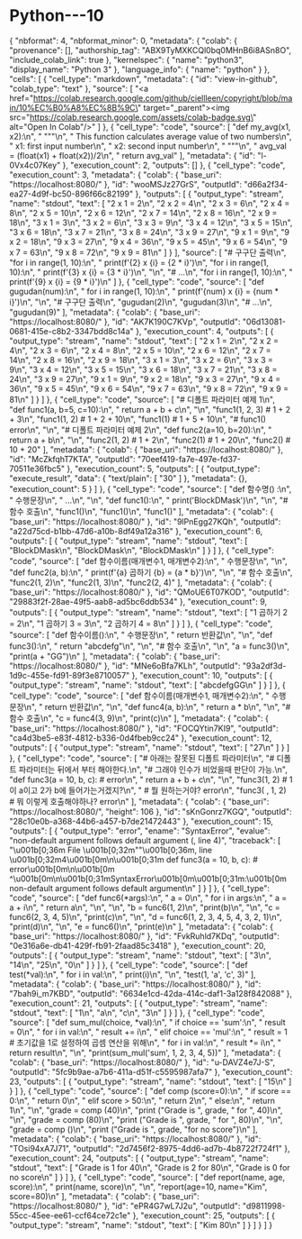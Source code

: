 # Python---10

{
  "nbformat": 4,
  "nbformat_minor": 0,
  "metadata": {
    "colab": {
      "provenance": [],
      "authorship_tag": "ABX9TyMXKCQl0bq0MHnB6i8ASn8O",
      "include_colab_link": true
    },
    "kernelspec": {
      "name": "python3",
      "display_name": "Python 3"
    },
    "language_info": {
      "name": "python"
    }
  },
  "cells": [
    {
      "cell_type": "markdown",
      "metadata": {
        "id": "view-in-github",
        "colab_type": "text"
      },
      "source": [
        "<a href=\"https://colab.research.google.com/github/ciellleen/copyright/blob/main/10%EC%B0%A8%EC%8B%9C\" target=\"_parent\"><img src=\"https://colab.research.google.com/assets/colab-badge.svg\" alt=\"Open In Colab\"/></a>"
      ]
    },
    {
      "cell_type": "code",
      "source": [
        "def my_avg(x1, x2):\n",
        "    \"\"\"\n",
        "    This function calculates average value of two numbers\n",
        "    x1: first input number\n",
        "    x2: second input number\n",
        "    \"\"\"\n",
        "    avg_val = (float(x1) + float(x2))/2\n",
        "    return avg_val"
      ],
      "metadata": {
        "id": "l-0Vx4c07Key"
      },
      "execution_count": 2,
      "outputs": []
    },
    {
      "cell_type": "code",
      "execution_count": 3,
      "metadata": {
        "colab": {
          "base_uri": "https://localhost:8080/"
        },
        "id": "wooMSJz27GrS",
        "outputId": "d66a2f34-ea27-4d9f-bc50-896f66c82199"
      },
      "outputs": [
        {
          "output_type": "stream",
          "name": "stdout",
          "text": [
            "2 x 1 = 2\n",
            "2 x 2 = 4\n",
            "2 x 3 = 6\n",
            "2 x 4 = 8\n",
            "2 x 5 = 10\n",
            "2 x 6 = 12\n",
            "2 x 7 = 14\n",
            "2 x 8 = 16\n",
            "2 x 9 = 18\n",
            "3 x 1 = 3\n",
            "3 x 2 = 6\n",
            "3 x 3 = 9\n",
            "3 x 4 = 12\n",
            "3 x 5 = 15\n",
            "3 x 6 = 18\n",
            "3 x 7 = 21\n",
            "3 x 8 = 24\n",
            "3 x 9 = 27\n",
            "9 x 1 = 9\n",
            "9 x 2 = 18\n",
            "9 x 3 = 27\n",
            "9 x 4 = 36\n",
            "9 x 5 = 45\n",
            "9 x 6 = 54\n",
            "9 x 7 = 63\n",
            "9 x 8 = 72\n",
            "9 x 9 = 81\n"
          ]
        }
      ],
      "source": [
        "# 구구단 출력\n",
        "for i in range(1, 10):\n",
        "    print(f'{2} x {i} = {2 * i}')\n",
        "for i in range(1, 10):\n",
        "    print(f'{3} x {i} = {3 * i}')\n",
        "\n",
        "# ...\n",
        "for i in range(1, 10):\n",
        "    print(f'{9} x {i} = {9 * i}')\n"
      ]
    },
    {
      "cell_type": "code",
      "source": [
        "def gugudan(num):\n",
        "    for i in range(1, 10):\n",
        "        print(f'{num} x {i} = {num * i}')\n",
        "\n",
        "# 구구단 출력\n",
        "gugudan(2)\n",
        "gugudan(3)\n",
        "# ...\n",
        "gugudan(9)"
      ],
      "metadata": {
        "colab": {
          "base_uri": "https://localhost:8080/"
        },
        "id": "AK7K190C7KVp",
        "outputId": "06d13081-0681-415e-c8b2-3347bdd8c14a"
      },
      "execution_count": 4,
      "outputs": [
        {
          "output_type": "stream",
          "name": "stdout",
          "text": [
            "2 x 1 = 2\n",
            "2 x 2 = 4\n",
            "2 x 3 = 6\n",
            "2 x 4 = 8\n",
            "2 x 5 = 10\n",
            "2 x 6 = 12\n",
            "2 x 7 = 14\n",
            "2 x 8 = 16\n",
            "2 x 9 = 18\n",
            "3 x 1 = 3\n",
            "3 x 2 = 6\n",
            "3 x 3 = 9\n",
            "3 x 4 = 12\n",
            "3 x 5 = 15\n",
            "3 x 6 = 18\n",
            "3 x 7 = 21\n",
            "3 x 8 = 24\n",
            "3 x 9 = 27\n",
            "9 x 1 = 9\n",
            "9 x 2 = 18\n",
            "9 x 3 = 27\n",
            "9 x 4 = 36\n",
            "9 x 5 = 45\n",
            "9 x 6 = 54\n",
            "9 x 7 = 63\n",
            "9 x 8 = 72\n",
            "9 x 9 = 81\n"
          ]
        }
      ]
    },
    {
      "cell_type": "code",
      "source": [
        "# 디폴트 파라미터 예제 1\n",
        "def func1(a, b=5, c=10):\n",
        "    return a + b + c\n",
        "\n",
        "func1(1, 2, 3)  # 1 + 2 + 3\n",
        "func1(1, 2)  # 1 + 2 + 10\n",
        "func1(1)  # 1 + 5 + 10\n",
        "# func1() error\n",
        "\n",
        "# 디폴트 파라미터 예제 2\n",
        "def func2(a=10, b=20):\n",
        "    return a + b\n",
        "\n",
        "func2(1, 2)  # 1 + 2\n",
        "func2(1)  # 1 + 20\n",
        "func2()  # 10 + 20"
      ],
      "metadata": {
        "colab": {
          "base_uri": "https://localhost:8080/"
        },
        "id": "McZkfqhT7KTA",
        "outputId": "70eef419-fa7e-497e-fd37-70511e36fbc5"
      },
      "execution_count": 5,
      "outputs": [
        {
          "output_type": "execute_result",
          "data": {
            "text/plain": [
              "30"
            ]
          },
          "metadata": {},
          "execution_count": 5
        }
      ]
    },
    {
      "cell_type": "code",
      "source": [
        "def 함수명() :\n",
        "   수행문장\n",
        "   ...\n",
        "\n",
        "def func1():\n",
        "    print('BlockDMask')\n",
        "\n",
        "# 함수 호출\n",
        "func1()\n",
        "func1()\n",
        "func1()"
      ],
      "metadata": {
        "colab": {
          "base_uri": "https://localhost:8080/"
        },
        "id": "9lPnEgg27KQh",
        "outputId": "a22d75cd-b1bb-47d6-a10b-8df49a12a316"
      },
      "execution_count": 6,
      "outputs": [
        {
          "output_type": "stream",
          "name": "stdout",
          "text": [
            "BlockDMask\n",
            "BlockDMask\n",
            "BlockDMask\n"
          ]
        }
      ]
    },
    {
      "cell_type": "code",
      "source": [
        "def 함수이름(매개변수1, 매개변수2):\n",
        "    수행문장\n",
        "\n",
        "def func2(a, b):\n",
        "    print(f'{a} 곱하기 {b} = {a * b}')\n",
        "\n",
        "# 함수 호출\n",
        "func2(1, 2)\n",
        "func2(1, 3)\n",
        "func2(2, 4)"
      ],
      "metadata": {
        "colab": {
          "base_uri": "https://localhost:8080/"
        },
        "id": "QMoUE6T07KOD",
        "outputId": "29883f2f-28ae-49f5-aab8-ad5bc6ddb534"
      },
      "execution_count": 9,
      "outputs": [
        {
          "output_type": "stream",
          "name": "stdout",
          "text": [
            "1 곱하기 2 = 2\n",
            "1 곱하기 3 = 3\n",
            "2 곱하기 4 = 8\n"
          ]
        }
      ]
    },
    {
      "cell_type": "code",
      "source": [
        "def 함수이름():\n",
        "    수행문장\n",
        "    return 반환값\n",
        "\n",
        "def func3():\n",
        "    return \"abcdefg\"\n",
        "\n",
        "# 함수 호출\n",
        "\n",
        "a = func3()\n",
        "print(a + \"GG\")\n"
      ],
      "metadata": {
        "colab": {
          "base_uri": "https://localhost:8080/"
        },
        "id": "MNe6oBfa7KLh",
        "outputId": "93a2df3d-1d9c-455e-fd91-89f3e8710057"
      },
      "execution_count": 10,
      "outputs": [
        {
          "output_type": "stream",
          "name": "stdout",
          "text": [
            "abcdefgGG\n"
          ]
        }
      ]
    },
    {
      "cell_type": "code",
      "source": [
        "def 함수이름(매개변수1, 매개변수2):\n",
        "    수행문장\n",
        "    return 반환값\n",
        "\n",
        "def func4(a, b):\n",
        "    return a * b\n",
        "\n",
        "# 함수 호출\n",
        "c = func4(3, 9)\n",
        "print(c)\n"
      ],
      "metadata": {
        "colab": {
          "base_uri": "https://localhost:8080/"
        },
        "id": "FOCQYtin7KI9",
        "outputId": "ca4d3be5-e83f-4812-b336-0d4fbeb9cc24"
      },
      "execution_count": 12,
      "outputs": [
        {
          "output_type": "stream",
          "name": "stdout",
          "text": [
            "27\n"
          ]
        }
      ]
    },
    {
      "cell_type": "code",
      "source": [
        "# 아래는 잘못된 디폴트 파라미터\n",
        "# 디폴트 파라미터는 뒤에서 부터 해야한다.\n",
        "# 그래야 인수가 비었을때 판단이 가능.\n",
        "def func3(a = 10, b, c): # error\n",
        "    return a + b + c\n",
        "\n",
        "func3(1, 2)    # 1이 a이고 2가 b에 들어가는거겠지?\n",
        "               # 뭘 원하는거야? error\n",
        "func3( , 1, 2) # 뭐 이렇게 호출해야하나? error\n"
      ],
      "metadata": {
        "colab": {
          "base_uri": "https://localhost:8080/",
          "height": 106
        },
        "id": "sKnGonrz7KGQ",
        "outputId": "28c10e0b-a368-44b6-a457-b7de21472443"
      },
      "execution_count": 15,
      "outputs": [
        {
          "output_type": "error",
          "ename": "SyntaxError",
          "evalue": "non-default argument follows default argument (<ipython-input-15-a0de2aca7568>, line 4)",
          "traceback": [
            "\u001b[0;36m  File \u001b[0;32m\"<ipython-input-15-a0de2aca7568>\"\u001b[0;36m, line \u001b[0;32m4\u001b[0m\n\u001b[0;31m    def func3(a = 10, b, c): # error\u001b[0m\n\u001b[0m                      ^\u001b[0m\n\u001b[0;31mSyntaxError\u001b[0m\u001b[0;31m:\u001b[0m non-default argument follows default argument\n"
          ]
        }
      ]
    },
    {
      "cell_type": "code",
      "source": [
        "def func6(*args):\n",
        "    a = 0\n",
        "    for i in args:\n",
        "        a = a + i\n",
        "    return a\n",
        "\n",
        "\n",
        "b = func6(1, 2)\n",
        "print(b)\n",
        "\n",
        "c = func6(2, 3, 4, 5)\n",
        "print(c)\n",
        "\n",
        "d = func6(1, 2, 3, 4, 5, 4, 3, 2, 1)\n",
        "print(d)\n",
        "\n",
        "e = func6()\n",
        "print(e)\n"
      ],
      "metadata": {
        "colab": {
          "base_uri": "https://localhost:8080/"
        },
        "id": "FvkRuhld7KDq",
        "outputId": "0e316a6e-db41-429f-fb91-2faad85c3418"
      },
      "execution_count": 20,
      "outputs": [
        {
          "output_type": "stream",
          "name": "stdout",
          "text": [
            "3\n",
            "14\n",
            "25\n",
            "0\n"
          ]
        }
      ]
    },
    {
      "cell_type": "code",
      "source": [
        "def test(*val):\n",
        "    for i in val:\n",
        "        print(i)\n",
        "\n",
        "test(1, 'a', 'c', 3)"
      ],
      "metadata": {
        "colab": {
          "base_uri": "https://localhost:8080/"
        },
        "id": "7bah9i_m7KBD",
        "outputId": "6634e1cd-42da-414c-daf1-3a128f842088"
      },
      "execution_count": 21,
      "outputs": [
        {
          "output_type": "stream",
          "name": "stdout",
          "text": [
            "1\n",
            "a\n",
            "c\n",
            "3\n"
          ]
        }
      ]
    },
    {
      "cell_type": "code",
      "source": [
        "def sum_mul(choice, *val):\n",
        "    if choice == 'sum':\n",
        "        result = 0\n",
        "        for i in val:\n",
        "            result += i\n",
        "    elif choice == 'mul':\n",
        "        result = 1  # 초기값을 1로 설정하여 곱셈 연산을 위해\n",
        "        for i in val:\n",
        "            result *= i\n",
        "    return result\n",
        "\n",
        "print(sum_mul('sum', 1, 2, 3, 4, 5))"
      ],
      "metadata": {
        "colab": {
          "base_uri": "https://localhost:8080/"
        },
        "id": "u-DAVZ4e7J-S",
        "outputId": "5fc9b9ae-a7b6-411a-d51f-c5595987afa7"
      },
      "execution_count": 23,
      "outputs": [
        {
          "output_type": "stream",
          "name": "stdout",
          "text": [
            "15\n"
          ]
        }
      ]
    },
    {
      "cell_type": "code",
      "source": [
        "def comp (score=0):\n",
        "    if score == 0:\n",
        "        return 0\n",
        "    elif score > 50:\n",
        "        return 2\n",
        "    else:\n",
        "        return 1\n",
        "\n",
        "grade = comp (40)\n",
        "print (\"Grade is \", grade, \" for \", 40)\n",
        "\n",
        "grade = comp (80)\n",
        "print (\"Grade is \", grade, \" for \", 80)\n",
        "\n",
        "grade = comp ()\n",
        "print (\"Grade is \", grade, \"for no score\")\n"
      ],
      "metadata": {
        "colab": {
          "base_uri": "https://localhost:8080/"
        },
        "id": "TOsi94xA7J71",
        "outputId": "2d7456f2-8975-4dd6-ad7b-4b8722f724f1"
      },
      "execution_count": 24,
      "outputs": [
        {
          "output_type": "stream",
          "name": "stdout",
          "text": [
            "Grade is  1  for  40\n",
            "Grade is  2  for  80\n",
            "Grade is  0 for no score\n"
          ]
        }
      ]
    },
    {
      "cell_type": "code",
      "source": [
        "def report(name, age, score):\n",
        "    print(name, score)\n",
        "\n",
        "report(age=10, name=\"Kim\", score=80)\n"
      ],
      "metadata": {
        "colab": {
          "base_uri": "https://localhost:8080/"
        },
        "id": "ePR4G7wL7J2u",
        "outputId": "d9811998-55cc-45ee-ee61-ccf64ce72c1e"
      },
      "execution_count": 25,
      "outputs": [
        {
          "output_type": "stream",
          "name": "stdout",
          "text": [
            "Kim 80\n"
          ]
        }
      ]
    }
  ]
}
